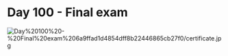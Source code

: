 # Day 100 - Final exam

![Day%20100%20-%20Final%20exam%206a9ffad1d4854dff8b22446865cb27f0/certificate.jpg](Day%20100%20-%20Final%20exam%206a9ffad1d4854dff8b22446865cb27f0/certificate.jpg)